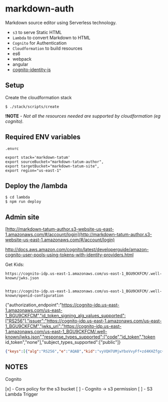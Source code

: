 # markdown-auth
Markdown source editor using Serverless technology.


* `s3` to serve Static HTML
* `Lambda` to convert Markdown to HTML
* `Cognito` for Authentication
* `Cloudformation` to build resources
* es6
* webpack
* angular
* [cognito-identity-js](https://github.com/aws/amazon-cognito-identity-js)


## Setup
Create the cloudformation stack

    $ ./stack/scripts/create

**!NOTE** *- Not all the resources needed are supported by cloudformation (eg cognito).*


## Required ENV variables
`.envrc`
```.envrc
export stack='markdown-tatum'
export sourceBucket="markdown-tatum-author",
export targetBucket="markdown-tatum-site",
export region="us-east-1"
```


## Deploy the /lambda

    $ cd lambda
    $ npm run deploy


## Admin site
[http://markdown-tatum-author.s3-website-us-east-1.amazonaws.com/#/account/login](http://markdown-tatum-author.s3-website-us-east-1.amazonaws.com/#/account/login)


http://docs.aws.amazon.com/cognito/latest/developerguide/amazon-cognito-user-pools-using-tokens-with-identity-providers.html



Get Kids:

    https://cognito-idp.us-east-1.amazonaws.com/us-east-1_BGU9CKFCM/.well-known/jwks.json


    https://cognito-idp.us-east-1.amazonaws.com/us-east-1_BGU9CKFCM/.well-known/openid-configuration


{"authorization_endpoint":"https://cognito-idp.us-east-1.amazonaws.com/us-east-1_BGU9CKFCM","id_token_signing_alg_values_supported":["RS256"],"issuer":"https://cognito-idp.us-east-1.amazonaws.com/us-east-1_BGU9CKFCM","jwks_uri":"https://cognito-idp.us-east-1.amazonaws.com/us-east-1_BGU9CKFCM/.well-known/jwks.json","response_types_supported":["code","id_token","token id_token","none"],"subject_types_supported":["public"]}


```json
{"keys":[{"alg":"RS256","e":"AQAB","kid":"vyVQH7UMjwYboVvyFf+zd4KHZfgc+RtmU/A2vHhgITI=","kty":"RSA","n":"xXq59Wi8x2U1lkaaYIeYEHU2rvhk0DjG71mQpqoKKPlJbtdDNzlG1uGqzXlBD5oC6oXire6dvUilDCUm2oZJ-uDd2ZRkPgrsCeQ8qKZUaMD4927BsRAYrHXThSGD2EO1RUKwPO5-05fGdbtxGplHbHti-QuoAQWna31yuH-J7XAdBuEeA0qjJpxmHPYhS_CpMHwsVhBX8aiKhP50jhQ6GYpc0oXAWKyH41tIulvTIG6RnzCbolJREd7PXmKpHnHvVDo4LESovWb4sEC6q4oNxSzUtyYjHWZODVoSFxU44z4ljfBHdaESl-io_ilHJnJb3THI7RX3qD2o_nUjhxSpow","use":"sig"},{"alg":"RS256","e":"AQAB","kid":"fUyIG0h6R5HFGfHDV8uebcRXldQ09dCZXbFKf6zy1rs=","kty":"RSA","n":"m3hoD5oKJq0208qHXVz2swznfFVeU5zWZhAiLKb0hs0bXYN2W9Gy7XklIjibN6ilOaHkL_tvgO_dSKLGJUemr_EVbRrbgu7dENDYgZwYr1CPMy146TIUFeZpqHF1Xh8BF_p7heGeVIP-HjIRgxwG81sknpeQRmxwozrnbbGySJoHClh_EP14z2C1NwSIB4xSFb6r1IOIIuy8vsYVkHd_IRGTK1cCX8f4iuzJ9cBQ1XnppkVGWlcW-m8aF0eDJb6gTK3jieHRqWTfd4I8S5qti6OK61pIlxp1JfJ8ZKgV1k7RDkyVXtA7U49RhBCLXzVdWi1X_SuQwjVMnnkvpo0O_w","use":"sig"}]}
```

## NOTES

Cognito

[x] - Cors policy for the s3 bucket
[ ] - Cognito -> s3 permission
[ ] - S3 Lambda Trigger
